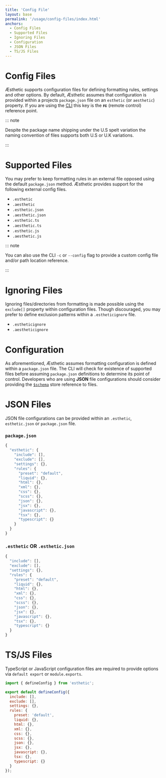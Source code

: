 ```yaml
---
title: 'Config File'
layout: base
permalink: '/usage/config-files/index.html'
anchors:
  - Config Files
  - Supported Files
  - Ignoring Files
  - Configuration
  - JSON Files
  - TS/JS Files
---
```


# Config Files

Æsthetic supports configuration files for defining formatting rules, settings and other options. By default, Æsthetic assumes that configuration is provided within a projects `package.json` file on an `esthetic` (or `aesthetic`) property. If you are using the [CLI](/usage/cli/) this key is the **rc** (remote control) reference point.

::: note

Despite the package name shipping under the U.S spelt variation the naming convention of files supports both U.S or U.K variations.

:::

# Supported Files

You may prefer to keep formatting rules in an external file opposed using the default `package.json` method. Æsthetic provides support for the following external config files.

- `.esthetic`
- `.aesthetic`
- `.esthetic.json`
- `.aesthetic.json`
- `.esthetic.ts`
- `.aesthetic.ts`
- `.esthetic.js`
- `.aesthetic.js`

::: note

You can also use the CLI `-c` or `--config` flag to provide a custom config file and/or path location reference.

:::

# Ignoring Files

Ignoring files/directories from formatting is made possible using the `exclude[]` property within configuration files. Though discouraged, you may prefer to define exclusion patterns within a `.estheticignore` file.

- `.estheticignore`
- `.aestheticignore`

# Configuration

As aforementioned, Æsthetic assumes formatting configuration is defined within a `package.json` file. The CLI will check for existence of supported files before assuming `package.json` definitions to determine its point of control. Developers who are using **JSON** file configurations should consider providing the [`$schema`](#) store reference to files.

# JSON Files

JSON file configurations can be provided within an `.esthetic`, `esthetic.json` or `package.json` file.

### `package.json`

```js
{
  "esthetic": {
    "include": [],
    "exclude": [],
    "settings": {},
    "rules": {
      "preset": "default",
      "liquid": {},
      "html": {},
      "xml": {},
      "css": {},
      "scss": {},
      "json": {},
      "jsx": {},
      "javascript": {},
      "tsx": {},
      "typescript": {}
    }
  }
}
```

### `.esthetic` OR `.esthetic.json`

```js
{
  "include": [],
  "exclude": [],
  "settings": {},
  "rules": {
    "preset": "default",
    "liquid": {},
    "html": {},
    "xml": {},
    "css": {},
    "scss": {},
    "json": {},
    "jsx": {},
    "javascript": {},
    "tsx": {},
    "typescript": {}
  }
}
```

# TS/JS Files

TypeScript or JavaScript configuration files are required to provide options via `default export` or `module.exports`.

```js
import { defineConfig } from 'esthetic';

export default defineConfig({
  include: [],
  exclude: [],
  settings: {},
  rules: {
    preset: 'default',
    liquid: {},
    html: {},
    xml: {},
    css: {},
    scss: {},
    json: {},
    jsx: {},
    javascript: {},
    tsx: {},
    typescript: {}
  }
});
```
